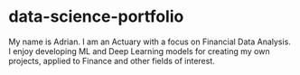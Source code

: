 # data-science-portfolio
My name is Adrian. I am an Actuary with a focus on Financial Data Analysis. I enjoy developing ML and Deep Learning models for creating my own projects, applied to Finance and other fields of interest.

